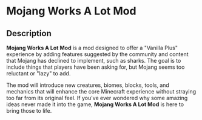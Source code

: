 # Mojang Works A Lot Mod

## Description

**Mojang Works A Lot Mod** is a mod designed to offer a "Vanilla Plus" experience by adding features suggested by the community and content that Mojang has declined to implement, such as sharks. The goal is to include things that players have been asking for, but Mojang seems too reluctant or "lazy" to add. 

The mod will introduce new creatures, biomes, blocks, tools, and mechanics that will enhance the core Minecraft experience without straying too far from its original feel. If you've ever wondered why some amazing ideas never made it into the game, **Mojang Works A Lot Mod** is here to bring those to life.
